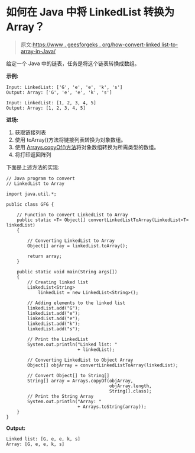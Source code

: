 # 如何在 Java 中将 LinkedList 转换为 Array？

> 原文:[https://www . geesforgeks . org/how-convert-linked list-to-array-in-Java/](https://www.geeksforgeeks.org/how-to-convert-linkedlist-to-array-in-java/)

给定一个 Java 中的链表，任务是将这个链表转换成数组。

**示例:**

```
Input: LinkedList: ['G', 'e', 'e', 'k', 's'] 
Output: Array: ['G', 'e', 'e', 'k', 's'] 

Input: LinkedList: [1, 2, 3, 4, 5]
Output: Array: [1, 2, 3, 4, 5] 

```

**进场:**

1.  获取链接列表
2.  使用 toArray()方法将链接列表转换为对象数组。
3.  使用 [Arrays.copyOf()方法](https://www.geeksforgeeks.org/arrays-copyof-in-java-with-examples/)将对象数组转换为所需类型的数组。
4.  将打印返回阵列

下面是上述方法的实现:

```
// Java program to convert
// LinkedList to Array

import java.util.*;

public class GFG {

    // Function to convert LinkedList to Array
    public static <T> Object[] convertLinkedListToArray(LinkedList<T> linkedList)
    {

        // Converting LinkedList to Array
        Object[] array = linkedList.toArray();

        return array;
    }

    public static void main(String args[])
    {
        // Creating linked list
        LinkedList<String>
            linkedList = new LinkedList<String>();

        // Adding elements to the linked list
        linkedList.add("G");
        linkedList.add("e");
        linkedList.add("e");
        linkedList.add("k");
        linkedList.add("s");

        // Print the LinkedList
        System.out.println("Linked list: "
                           + linkedList);

        // Converting LinkedList to Object Array
        Object[] objArray = convertLinkedListToArray(linkedList);

        // Convert Object[] to String[]
        String[] array = Arrays.copyOf(objArray,
                                       objArray.length,
                                       String[].class);
        // Print the String Array
        System.out.println("Array: "
                           + Arrays.toString(array));
    }
}
```

**Output:**

```
Linked list: [G, e, e, k, s]
Array: [G, e, e, k, s]

```